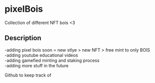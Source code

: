 # pixelBois

Collection of different NFT bois <3


## Description
-adding pixel bois soon = new stlye > new NFT > free mint to only BOIS <br>
-adding youtube educational videos  <br>
-adding gamefied minting and staking process  <br>
-adding more stuff in the future  <br>

Github to keep track of
